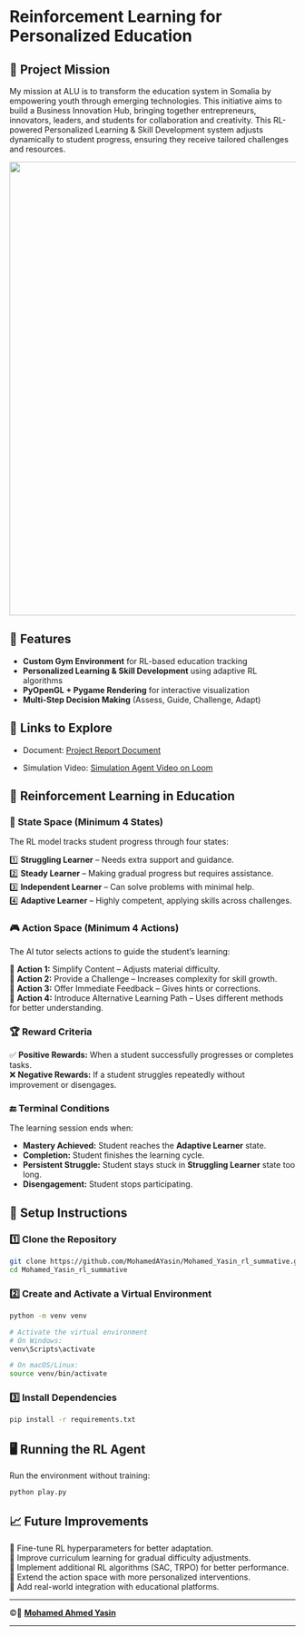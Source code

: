 # **Reinforcement Learning for Personalized Education**  

## **🎯 Project Mission**

My mission at ALU is to transform the education system in Somalia by empowering youth through emerging technologies. This initiative aims to build a Business Innovation Hub, bringing together entrepreneurs, innovators, leaders, and students for collaboration and creativity. This RL-powered Personalized Learning & Skill Development system adjusts dynamically to student progress, ensuring they receive tailored challenges and resources.

 <img src="https://github.com/user-attachments/assets/81a4e848-515c-4443-96ed-a0f52aca585a" width="800">

## **🌟 Features**  
- **Custom Gym Environment** for RL-based education tracking  
- **Personalized Learning & Skill Development** using adaptive RL algorithms  
- **PyOpenGL + Pygame Rendering** for interactive visualization  
- **Multi-Step Decision Making** (Assess, Guide, Challenge, Adapt)  

## **🔗 Links to Explore**

- Document: [Project Report Document](https://docs.google.com/document/d/17oI4Mv7mgviua3miv2alk2-DyxYpnEJnKxDQEuukd3I/edit?tab=t.0#heading=h.a6l59bpcgjnq)

- Simulation Video: [Simulation Agent Video on Loom](https://www.loom.com/share/e264ac14759a476da1a8f035ce1dfecd)

## **🧠 Reinforcement Learning in Education**  

### **📌 State Space (Minimum 4 States)**  
The RL model tracks student progress through four states:  

1️⃣ **Struggling Learner** – Needs extra support and guidance.  
2️⃣ **Steady Learner** – Making gradual progress but requires assistance.  
3️⃣ **Independent Learner** – Can solve problems with minimal help.  
4️⃣ **Adaptive Learner** – Highly competent, applying skills across challenges.  

### **🎮 Action Space (Minimum 4 Actions)**  
The AI tutor selects actions to guide the student’s learning:  

🔹 **Action 1:** Simplify Content – Adjusts material difficulty.  
🔹 **Action 2:** Provide a Challenge – Increases complexity for skill growth.  
🔹 **Action 3:** Offer Immediate Feedback – Gives hints or corrections.  
🔹 **Action 4:** Introduce Alternative Learning Path – Uses different methods for better understanding.  

### **🏆 Reward Criteria**  
✅ **Positive Rewards:** When a student successfully progresses or completes tasks.  
❌ **Negative Rewards:** If a student struggles repeatedly without improvement or disengages.  

### **🔚 Terminal Conditions**  
The learning session ends when:  
- **Mastery Achieved:** Student reaches the **Adaptive Learner** state.  
- **Completion:** Student finishes the learning cycle.  
- **Persistent Struggle:** Student stays stuck in **Struggling Learner** state too long.  
- **Disengagement:** Student stops participating.  



## **🚀 Setup Instructions**  

### **1️⃣ Clone the Repository**  
```bash
git clone https://github.com/MohamedAYasin/Mohamed_Yasin_rl_summative.git
cd Mohamed_Yasin_rl_summative
```

### **2️⃣ Create and Activate a Virtual Environment**  
```bash
python -m venv venv  

# Activate the virtual environment
# On Windows:
venv\Scripts\activate  

# On macOS/Linux:
source venv/bin/activate
```

### **3️⃣ Install Dependencies**  
```bash
pip install -r requirements.txt
```



## **🖥️ Running the RL Agent**  

Run the environment without training:  
```bash
python play.py  
```


## **📈 Future Improvements**  
🔹 Fine-tune RL hyperparameters for better adaptation.  
🔹 Improve curriculum learning for gradual difficulty adjustments.  
🔹 Implement additional RL algorithms (SAC, TRPO) for better performance.  
🔹 Extend the action space with more personalized interventions.  
🔹 Add real-world integration with educational platforms.  

---

©👤 **[Mohamed Ahmed Yasin](https://github.com/mohamedAYasin/)**

---

